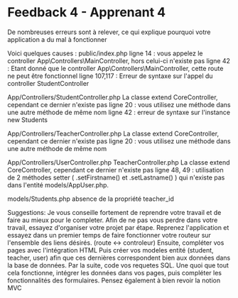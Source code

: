 # Feedback 4 - Apprenant 4

De nombreuses erreurs sont à relever, ce qui explique pourquoi votre application a du mal à fonctionner

Voici quelques causes :
public/index.php
ligne 14 : vous appelez le controller  App\Controllers\MainController, hors celui-ci n'existe pas
ligne 42 : Etant donné que le controller  App\Controllers\MainController, cette route ne peut être fonctionnel
ligne 107,117 : Erreur de syntaxe sur l'appel du controller StudentController

App/Controllers/StudentController.php
La classe extend CoreController, cependant ce dernier n'existe pas
ligne 20 : vous utilisez une méthode dans une autre méthode de même nom 
ligne 42 : erreur de syntaxe sur l'instance new Students

App/Controllers/TeacherController.php
La classe extend CoreController, cependant ce dernier n'existe pas
ligne 20 : vous utilisez une méthode dans une autre méthode de même nom 

App/Controllers/UserController.php
TeacherController.php
La classe extend CoreController, cependant ce dernier n'existe pas
ligne 48, 49 : utilisation de 2 méthodes setter ( .setFirstname() et .setLastname() ) qui n'existe pas dans l'entité models/AppUser.php.

models/Students.php
absence de la propriété teacher_id


Suggestions:
Je vous conseille fortement de reprendre votre travail et de faire au mieux pour le completer.
Afin de ne pas vous perdre dans votre travail, essayez d'organiser votre projet par étape.
Reprenez l'application et essayez dans un premier temps de faire fonctionner votre routeur sur l'ensemble des liens désirés. (route <-> controleur)
Ensuite, compléter vos pages avec l'intégration HTML
Puis créer vos modeles entité (student, teacher, user) afin que ces dernières correspondent bien aux données dans la base de données.
Par la suite, code vos requetes SQL.
Une quoi que tout cela fonctionne, intégrer les données dans vos pages, puis compléter les fonctionnalités des formulaires.
Pensez également à bien revoir la notion MVC